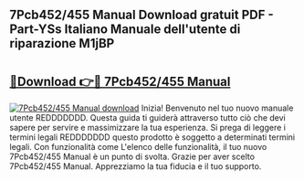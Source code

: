## 7Pcb452/455 Manual Download gratuit PDF - Part-YSs Italiano Manuale dell'utente di riparazione M1jBP

# <h2><a href="http://dfclw55.blite.top/?on=7Pcb452%2f455+Manual">🔗Download 👉🔴 7Pcb452/455 Manual</a></h2>

[![7Pcb452/455 Manual download](https://i.imgur.com/lujVjoI.png)](http://dfclw55.blite.top/?on=7Pcb452%2f455+Manual)
Inizia! Benvenuto nel tuo nuovo manuale utente REDDDDDDD. Questa guida ti guiderà attraverso tutto ciò che devi sapere per servire e massimizzare la tua esperienza. Si prega di leggere i termini legali REDDDDDDD questo prodotto è soggetto a determinati termini legali. Con funzionalità come L'elenco delle funzionalità, il tuo nuovo 7Pcb452/455 Manual è un punto di svolta. Grazie per aver scelto 7Pcb452/455 Manual. Apprezziamo la tua fiducia e il tuo supporto.
